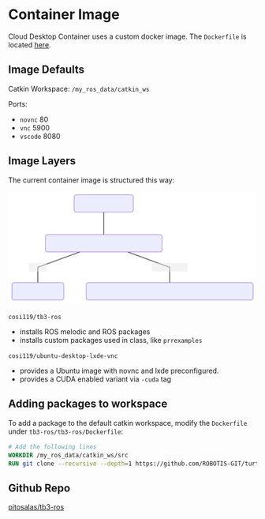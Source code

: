 # Container Image

Cloud Desktop Container uses a custom docker image. The `Dockerfile` is located [here](https://github.com/pitosalas/tb3-ros).

## Image Defaults

Catkin Workspace: `/my_ros_data/catkin_ws`

Ports:

- `novnc` 80
- `vnc` 5900
- `vscode` 8080

## Image Layers

The current container image is structured this way:

![Layering](graphs/image-layer.svg)

`cosi119/tb3-ros`
  - installs ROS melodic and ROS packages
  - installs custom packages used in class, like `prrexamples`

`cosi119/ubuntu-desktop-lxde-vnc`
  - provides a Ubuntu image with novnc and lxde preconfigured.
  - provides a CUDA enabled variant via `-cuda` tag

## Adding packages to workspace

To add a package to the default catkin workspace, modify the `Dockerfile` under `tb3-ros/tb3-ros/Dockerfile`:

```dockerfile
# Add the following lines
WORKDIR /my_ros_data/catkin_ws/src
RUN git clone --recursive --depth=1 https://github.com/ROBOTIS-GIT/turtlebot3_msgs.git
```

## Github Repo

[pitosalas/tb3-ros](https://github.com/pitosalas/tb3-ros)
